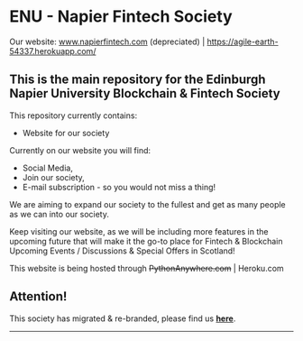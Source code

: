 # ENU - Napier Fintech Society

Our website: www.napierfintech.com (depreciated) | https://agile-earth-54337.herokuapp.com/

This is the main repository for the Edinburgh Napier University Blockchain & Fintech Society
--

This repository currently contains:
- Website for our society

Currently on our website you will find:

- Social Media,
- Join our society,
- E-mail subscription - so you would not miss a thing!

We are aiming to expand our society to the fullest and get as many people as we can into our society.

Keep visiting our website, as we will be including more features in the upcoming future that will make it the go-to place for Fintech & Blockchain Upcoming Events / Discussions & Special Offers in Scotland!

This website is being hosted through ~~PythonAnywhere.com~~ | Heroku.com

## Attention!

This society has migrated & re-branded, please find us __[here](https://github.com/migbash/enuets)__.

---

